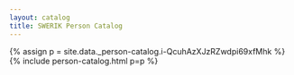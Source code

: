 ```yaml
---
layout: catalog
title: SWERIK Person Catalog
---
```

{% assign p = site.data._person-catalog.i-QcuhAzXJzRZwdpi69xfMhk %}
{% include person-catalog.html p=p %}


